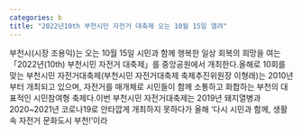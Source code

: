 ```yaml
---
categories: b
title: "2022년10th 부천시민 자전거 대축제 오는 10월 15일 열려"
---
```

부천시(시장 조용익)는 오는 10월 15일 시민과 함께 행복한 일상 회복의 희망을 여는 「2022년(10th) 부천시민 자전거 대축제」를 중앙공원에서 개최한다.올해로 10회를 맞는 부천시민 자전거대축제(부천시민 자전거대축제 축제추진위원장 이형래)는 2010년부터 개최되고 있으며, 자전거를 매개체로 시민들이 함께 소통하고 화합하는 부천의 대표적인 시민참여형 축제다.이번 부천시민 자전거대축제는 2019년 돼지열병과 2020~2021년 코로나19로 안타깝게 개최하지 못하다가 올해 ‘다시 시민과 함께, 생활 속 자전거 문화도시 부천!’이라